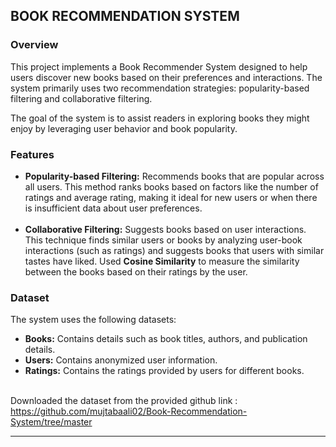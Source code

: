 ## BOOK RECOMMENDATION SYSTEM 

### Overview

This project implements a Book Recommender System designed to help users discover new books based on their preferences and interactions. 
The system primarily uses two recommendation strategies: popularity-based filtering and collaborative filtering.

The goal of the system is to assist readers in exploring books they might enjoy by leveraging user behavior and book popularity.

### Features

- **Popularity-based Filtering:** Recommends books that are popular across all users. This method ranks books based on factors like the
number of ratings and average rating, making it ideal for new users or when there is insufficient data about user preferences. <br> <br>
- **Collaborative Filtering:** Suggests books based on user interactions. This technique finds similar users or books by analyzing user-book 
interactions (such as ratings) and suggests books that users with similar tastes have liked. Used **Cosine Similarity** to measure the similarity
between the books based on their ratings by the user.

### Dataset
The system uses the following datasets:

- **Books:** Contains details such as book titles, authors, and publication details.
- **Users:** Contains anonymized user information.
- **Ratings:** Contains the ratings provided by users for different books. <br> <br>

Downloaded the dataset from the provided github link : https://github.com/mujtabaali02/Book-Recommendation-System/tree/master


___